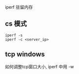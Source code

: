 iperf 驻留内存

## cs 模式
```
iperf -s
iperf -c <server_ip>
```

## tcp windows

如何调整tcp窗口大小, iperf 中用 -w
